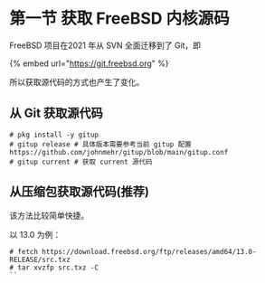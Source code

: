 # 第一节 获取 FreeBSD 内核源码

FreeBSD 项目在2021 年从 SVN 全面迁移到了 Git，即&#x20;

{% embed url="https://git.freebsd.org" %}

所以获取源代码的方式也产生了变化。

## 从 Git 获取源代码

```
# pkg install -y gitup 
# gitup release # 具体版本需要参考当前 gitup 配置 https://github.com/johnmehr/gitup/blob/main/gitup.conf
# gitup current # 获取 current 源代码
```

## 从压缩包获取源代码(推荐)

该方法比较简单快捷。

以 13.0 为例：

```
# fetch https://download.freebsd.org/ftp/releases/amd64/13.0-RELEASE/src.txz
# tar xvzfp src.txz -C 
``
```

